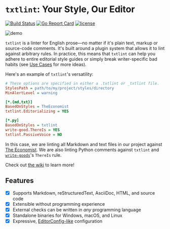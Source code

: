 # `txtlint`: Your Style, Our Editor

[![Build Status](https://travis-ci.org/jdkato/txtlint.svg?branch=master)](https://travis-ci.org/jdkato/txtlint) [![Go Report Card](https://goreportcard.com/badge/github.com/jdkato/txtlint)](https://goreportcard.com/report/github.com/jdkato/txtlint) [![license](https://img.shields.io/github/license/mashape/apistatus.svg)]()

![demo](https://cloud.githubusercontent.com/assets/8785025/22620378/85715878-eabf-11e6-99f4-4cc275e6f95f.png)

`txtlint` is a linter for English prose&mdash;no matter if it's plain text, markup or source-code comments. It's built around a plugin system that allows it to lint against arbitrary rules. In practice, this means that `txtlint` can help you adhere to entire editorial style guides or simply break writer-specific bad habits (see [Use Cases]() for more ideas).


Here's an example of `txtlint`'s versatility:

```ini
# These options are specified in either a .txtlint or _txtlint file.
StylesPath = path/to/my/project/styles/directory
MinAlertLevel = warning

[*.{md,txt}]
BasedOnStyles = TheEconomist
txtlint.Editorializing = YES

[*.py]
BasedOnStyles = txtlint
write-good.ThereIs = YES
txtlint.PassiveVoice = NO
```

In this case, we are linting all Markdown and text files in our project against [The Economist](http://www.economist.com/styleguide/introduction). We are also linting Python comments against `txtlint` and [`write-goods`](https://github.com/btford/write-good)'s `ThereIs` rule.

Check out [the wiki](https://github.com/jdkato/txtlint/wiki) to learn more!

## Features

- [X] Supports Markdown, reStructuredText, AsciiDoc, HTML, and source code
- [X] Extensible without programming experience
- [X] External checks can be written in *any* programming language
- [X] Standalone binaries for Windows, macOS, and Linux
- [X] Expressive, [EditorConfig-like](http://editorconfig.org/) configuration
